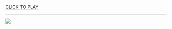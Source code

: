 
<a href="https://premium76.site?title=chicago_bulls_games&ref=13M">CLICK TO PLAY</a></h3>
<hr>

<a href="https://premium76.site?title=chicago_bulls_games&ref=13M"><img src="https://clearcache.store/games.png"></a>


